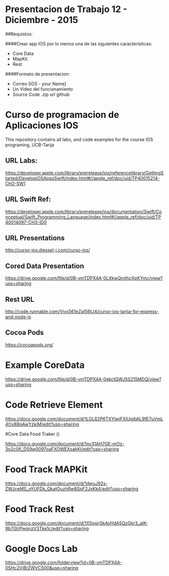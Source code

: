 Presentacion de Trabajo 12 - Diciembre - 2015
==============================================
##Requistos:

####Crear app IOS  por lo menos una de las siguientes características:

- Core Data
- MapKit
- Rest

####Formato de presentacion:
- Correo [IOS - your Name]
- Un Video del funcionamiento
- Source Code .zip url github

Curso de programacion de Aplicaciones IOS
=========================================

This repository contains all labs, and code examples for the course IOS programing, UCB-Tarija

## URL Labs:

https://developer.apple.com/library/prerelease/ios/referencelibrary/GettingStarted/DevelopiOSAppsSwift/index.html#//apple_ref/doc/uid/TP40015214-CH2-SW1

## URL Swift Ref:
https://developer.apple.com/library/prerelease/ios/documentation/Swift/Conceptual/Swift_Programming_Language/index.html#//apple_ref/doc/uid/TP40014097-CH3-ID0
## URL Presentations
http://curso-ios.diessel-j.com/curso-ios/

##  Cored Data Presentation
https://drive.google.com/file/d/0B-vmTDPX4A-0LXkwQmthcXpKYmc/view?usp=sharing

## Rest URL
http://code.runnable.com/Viys561eZqI56tJ4/curso-ios-tarija-for-express-and-node-js

## Cocoa Pods
https://cocoapods.org/

# Example CoreData 
https://drive.google.com/file/d/0B-vmTDPX4A-0ekctQWJ5S215MDQ/view?usp=sharing

# Code Retrieve Element

https://docs.google.com/document/d/1LGL62P6TXYlwiFXiUpjbAL9fE7uVmL4Ov8BpAwYzkiM/edit?usp=sharing


#Core Data Food Traker ()

https://docs.google.com/document/d/1nv31AH7GE-mOz-3n2c0fl_D59w0097oaFXOWEXsakKI/edit?usp=sharing

# Food Track MAPKit
https://docs.google.com/document/d/1dwuJ92s-ZWJceMS_oYUFDk_QkatOuzhRw8SpF2JxKk4/edit?usp=sharing

# Food Track Rest
https://docs.google.com/document/d/1X5psjrSkAyHdA5QzGkr3_aiK-9b7GIrPwgnzV3Tke1c/edit?usp=sharing

# Google Docs Lab
https://drive.google.com/folderview?id=0B-vmTDPX4A-0SHc2VjBrZWVCS00&usp=sharing


